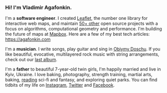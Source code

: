 ### Hi! I'm Vladimir Agafonkin.

I'm a **software engineer**. I created [Leaflet](https://leafletjs.com), the number one library for interactive web maps, and maintain [50+ other](https://github.com/mourner/projects) open source projects with a focus on algorithms, computational geometry and performance. I'm building the future of maps at [Mapbox](https://mapbox.com). Here are a few of my best tech articles: https://agafonkin.com

I'm a **musician**. I write songs, play guitar and sing in [Obiymy Doschu](https://rain.in.ua/en). If you like beautiful, evocative, multilayered rock music with string arrangements, check out our [last album](https://rain.in.ua/son/en).

I'm a **father** to beautiful 7-year-old twin girls, I'm happily married and live in Kyiv, Ukraine. I love baking, photography, strength training, martial arts, baking, [reading](https://www.goodreads.com/user/show/7379374-vladimir) sci-fi and fantasy, and exploring quiet parks. You can find tidbits of my life on [Instagram](https://www.instagram.com/mournerv/), [Twitter](https://twitter.com/mourner) and [Facebook](https://www.facebook.com/agafonkin).
